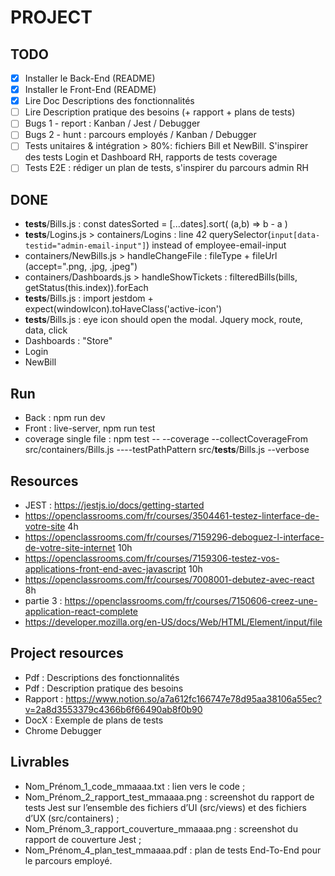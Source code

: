 # PROJECT

## TODO
- [x] Installer le Back-End (README)
- [x] Installer le Front-End (README)
- [x] Lire Doc Descriptions des fonctionnalités
- [ ] Lire Description pratique des besoins (+ rapport + plans de tests)
- [ ] Bugs 1 - report  : Kanban / Jest / Debugger
- [ ] Bugs 2 - hunt : parcours employés / Kanban / Debugger 
- [ ] Tests unitaires & intégration > 80%: fichiers Bill et NewBill. S'inspirer des tests Login et Dashboard RH, rapports de tests coverage
- [ ] Tests E2E : rédiger un plan de tests, s'inspirer du parcours admin RH

## DONE
- __tests__/Bills.js :  const datesSorted = [...dates].sort( (a,b) => b - a )
- __tests__/Logins.js > containers/Logins : line 42 querySelector(`input[data-testid="admin-email-input"]`) instead of employee-email-input
- containers/NewBills.js > handleChangeFile : fileType + fileUrl (accept=".png, .jpg, .jpeg")
- containers/Dashboards.js > handleShowTickets : filteredBills(bills, getStatus(this.index)).forEach
- __tests__/Bills.js : import jestdom + expect(windowIcon).toHaveClass('active-icon')
- __tests__/Bills.js : eye icon should open the modal. Jquery mock, route, data, click
- Dashboards : "Store"
- Login
- NewBill

## Run
- Back : npm run dev
- Front : live-server, npm run test
- coverage single file : npm test --  --coverage --collectCoverageFrom src/containers/Bills.js ----testPathPattern src/__tests__/Bills.js --verbose

## Resources
- JEST : https://jestjs.io/docs/getting-started
- https://openclassrooms.com/fr/courses/3504461-testez-linterface-de-votre-site 4h
- https://openclassrooms.com/fr/courses/7159296-deboguez-l-interface-de-votre-site-internet 10h
- https://openclassrooms.com/fr/courses/7159306-testez-vos-applications-front-end-avec-javascript 10h
- https://openclassrooms.com/fr/courses/7008001-debutez-avec-react 8h
- partie 3 : https://openclassrooms.com/fr/courses/7150606-creez-une-application-react-complete
- https://developer.mozilla.org/en-US/docs/Web/HTML/Element/input/file

## Project resources 
- Pdf : Descriptions des fonctionnalités
- Pdf : Description pratique des besoins
- Rapport : https://www.notion.so/a7a612fc166747e78d95aa38106a55ec?v=2a8d3553379c4366b6f66490ab8f0b90
- DocX : Exemple de plans de tests
- Chrome Debugger

## Livrables 
- Nom_Prénom_1_code_mmaaaa.txt : lien vers le code ;
- Nom_Prénom_2_rapport_test_mmaaaa.png : screenshot du rapport de tests Jest sur l’ensemble des fichiers d’UI (src/views) et des fichiers d’UX (src/containers) ;
- Nom_Prénom_3_rapport_couverture_mmaaaa.png : screenshot du rapport de couverture Jest ;
- Nom_Prénom_4_plan_test_mmaaaa.pdf : plan de tests End-To-End pour le parcours employé.